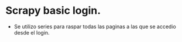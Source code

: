 # Scrapy basic login.

- Se utilizo series para raspar todas las paginas a las que se accedio desde el login.